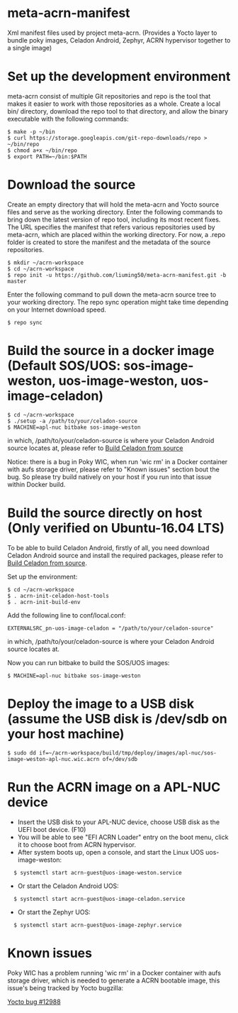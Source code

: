 # meta-acrn-manifest
Xml manifest files used by project meta-acrn. (Provides a Yocto layer to bundle poky images, Celadon Android, Zephyr, ACRN hypervisor together to a single image)


# Set up the development environment

meta-acrn consist of multiple Git repositories and repo is the tool that makes it easier to work with those repositories as a whole. Create a local bin/ directory, download the repo tool to that directory, and allow the binary executable with the following commands:

```
$ make -p ~/bin
$ curl https://storage.googleapis.com/git-repo-downloads/repo > ~/bin/repo
$ chmod a+x ~/bin/repo
$ export PATH=~/bin:$PATH
```


# Download the source

Create an empty directory that will hold the meta-acrn and Yocto source files and serve as the working directory. Enter the following commands to bring down the latest version of repo tool, including its most recent fixes. The URL specifies the manifest that refers various repositories used by meta-acrn, which are placed within the working directory. For now, a .repo folder is created to store the manifest and the metadata of the source repositories.

```
$ mkdir ~/acrn-workspace
$ cd ~/acrn-workspace
$ repo init -u https://github.com/liuming50/meta-acrn-manifest.git -b master
```

Enter the following command to pull down the meta-acrn source tree to your working directory. The repo sync operation might take time depending on your Internet download speed.

```
$ repo sync
```


# Build the source in a docker image (Default SOS/UOS: sos-image-weston, uos-image-weston, uos-image-celadon)

```
$ cd ~/acrn-workspace
$ ./setup -a /path/to/your/celadon-source
$ MACHINE=apl-nuc bitbake sos-image-weston
```

in which, /path/to/your/celadon-source is where your Celadon Android source locates at, please refer to [Build Celadon from source](https://01.org/projectceladon/documentation/getting_started/build-source)

Notice: there is a bug in Poky WIC, when run 'wic rm' in a Docker container with aufs storage driver, please refer to "Known issues" section bout the bug. So please try build natively on your host if you run into that issue within Docker build.


# Build the source directly on host (Only verified on Ubuntu-16.04 LTS)

To be able to build Celadon Android, firstly of all, you need download Celadon Android source and install the required packages, please refer to [Build Celadon from source](https://01.org/projectceladon/documentation/getting_started/build-source).

Set up the environment:

```
$ cd ~/acrn-workspace
$ . acrn-init-celadon-host-tools
$ . acrn-init-build-env
```

Add the following line to conf/local.conf:
```
EXTERNALSRC_pn-uos-image-celadon = "/path/to/your/celadon-source"
```

in which, /path/to/your/celadon-source is where your Celadon Android source locates at.

Now you can run bitbake to build the SOS/UOS images:
```
$ MACHINE=apl-nuc bitbake sos-image-weston
```


# Deploy the image to a USB disk (assume the USB disk is /dev/sdb on your host machine)

```
$ sudo dd if=~/acrn-workspace/build/tmp/deploy/images/apl-nuc/sos-image-weston-apl-nuc.wic.acrn of=/dev/sdb
```


# Run the ACRN image on a APL-NUC device

- Insert the USB disk to your APL-NUC device, choose USB disk as the UEFI boot device. (F10)
- You will be able to see "EFI ACRN Loader" entry on the boot menu, click it to choose boot from ACRN hypervisor.
- After system boots up, open a console, and start the Linux UOS uos-image-weston:

```
  $ systemctl start acrn-guest@uos-image-weston.service
```

- Or start the Celadon Android UOS:
```
  $ systemctl start acrn-guest@uos-image-celadon.service
```

- Or start the Zephyr UOS:
```
  $ systemctl start acrn-guest@uos-image-zephyr.service
```


# Known issues

Poky WIC has a problem running 'wic rm' in a Docker container with aufs storage driver, which is needed to generate a ACRN bootable image, this issue's being tracked by Yocto bugzilla:

[Yocto bug #12988](https://bugzilla.yoctoproject.org/show_bug.cgi?id=12988)
